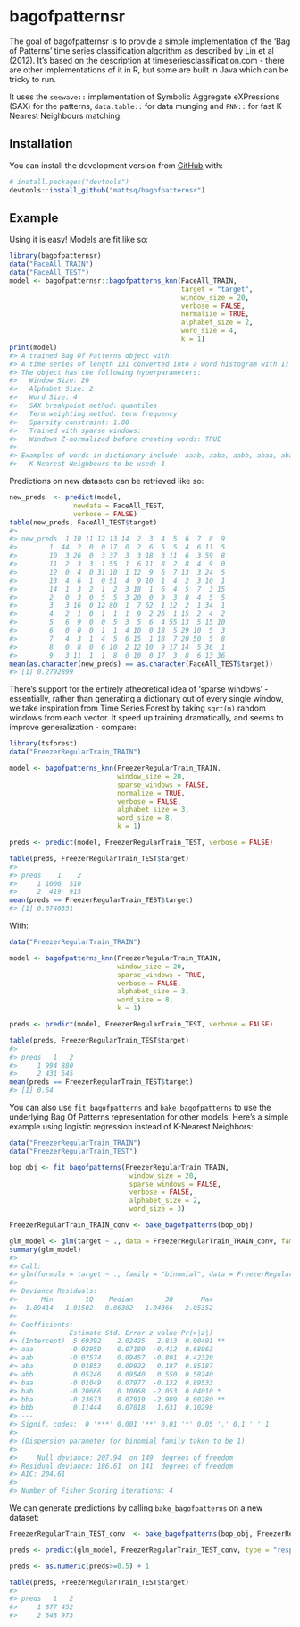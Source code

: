 
<!-- README.md is generated from README.Rmd. Please edit that file -->

# bagofpatternsr

<!-- badges: start -->

<!-- badges: end -->

The goal of bagofpatternsr is to provide a simple implementation of the
‘Bag of Patterns’ time series classification algorithm as described by
Lin et al (2012). It’s based on the description at
timeseriesclassification.com - there are other implementations of it in
R, but some are built in Java which can be tricky to run.

It uses the `seewave::` implementation of Symbolic Aggregate eXPressions
(SAX) for the patterns, `data.table::` for data munging and `FNN::` for
fast K-Nearest Neighbours matching.

## Installation

You can install the development version from
[GitHub](https://github.com/) with:

``` r
# install.packages("devtools")
devtools::install_github("mattsq/bagofpatternsr")
```

## Example

Using it is easy\! Models are fit like so:

``` r
library(bagofpatternsr)
data("FaceAll_TRAIN")
data("FaceAll_TEST")
model <- bagofpatternsr::bagofpatterns_knn(FaceAll_TRAIN, 
                                           target = "target",
                                           window_size = 20,
                                           verbose = FALSE,
                                           normalize = TRUE,
                                           alphabet_size = 2, 
                                           word_size = 4,
                                           k = 1)
print(model)
#> A trained Bag Of Patterns object with:
#> A time series of length 131 converted into a word histogram with 17 entries, predicting class: target 
#> The object has the following hyperparameters:
#>   Window Size: 20 
#>   Alphabet Size: 2 
#>   Word Size: 4 
#>   SAX breakpoint method: quantiles 
#>   Term weighting method: term frequency 
#>   Sparsity constraint: 1.00 
#>   Trained with sparse windows:  
#>   Windows Z-normalized before creating words: TRUE 
#> 
#> Examples of words in dictionary include: aaab, aaba, aabb, abaa, abab 
#>   K-Nearest Neighbours to be used: 1
```

Predictions on new datasets can be retrieved like so:

``` r
new_preds  <- predict(model, 
                newdata = FaceAll_TEST,
                verbose = FALSE)
table(new_preds, FaceAll_TEST$target)
#>          
#> new_preds  1 10 11 12 13 14  2  3  4  5  6  7  8  9
#>        1  44  2  0  0 17  0  2  6  5  5  4  6 11  5
#>        10  3 26  0  3 37  3  3 18  3 11  6  3 59  8
#>        11  2  3  3  1 55  1  6 11  8  2  8  4  9  0
#>        12  0  4  0 31 10  1 12  9  6  7 13  3 24  5
#>        13  4  6  1  0 51  4  9 10  1  4  2  3 10  1
#>        14  1  3  2  1  2  3 18  1  6  4  5  7  3 15
#>        2   0  3  0  5  5  3 20  0  9  3  8  4  5  5
#>        3   3 16  0 12 80  1  7 62  1 12  2  1 34  1
#>        4   2  1  0  1  1  1  9  2 26  1 15  2  4  2
#>        5   6  9  0  0  5  3  5  6  4 55 13  5 15 10
#>        6   0  0  0  1  1  4 10  0 18  5 29 10  5  3
#>        7   4  3  1  4  5  6 15  1 18  7 20 50  5  8
#>        8   0  8  0  6 10  2 12 10  9 17 14  5 36  1
#>        9   3 11  1  1  8  0 10  0 17  3  8  6 13 36
mean(as.character(new_preds) == as.character(FaceAll_TEST$target))
#> [1] 0.2792899
```

There’s support for the entirely atheoretical idea of ‘sparse windows’ -
essentially, rather than generating a dictionary out of every single
window, we take inspiration from Time Series Forest by taking `sqrt(m)`
random windows from each vector. It speed up training dramatically, and
seems to improve generalization - compare:

``` r
library(tsforest)
data("FreezerRegularTrain_TRAIN")

model <- bagofpatterns_knn(FreezerRegularTrain_TRAIN, 
                           window_size = 20, 
                           sparse_windows = FALSE,
                           normalize = TRUE,
                           verbose = FALSE, 
                           alphabet_size = 3,
                           word_size = 8,
                           k = 1)

preds <- predict(model, FreezerRegularTrain_TEST, verbose = FALSE)

table(preds, FreezerRegularTrain_TEST$target)
#>      
#> preds    1    2
#>     1 1006  510
#>     2  419  915
mean(preds == FreezerRegularTrain_TEST$target)
#> [1] 0.6740351
```

With:

``` r
data("FreezerRegularTrain_TRAIN")

model <- bagofpatterns_knn(FreezerRegularTrain_TRAIN, 
                           window_size = 20, 
                           sparse_windows = TRUE, 
                           verbose = FALSE, 
                           alphabet_size = 3,
                           word_size = 8,
                           k = 1)

preds <- predict(model, FreezerRegularTrain_TEST, verbose = FALSE)

table(preds, FreezerRegularTrain_TEST$target)
#>      
#> preds   1   2
#>     1 994 880
#>     2 431 545
mean(preds == FreezerRegularTrain_TEST$target)
#> [1] 0.54
```

You can also use `fit_bagofpatterns` and `bake_bagofpatterns` to use the
underlying Bag Of Patterns representation for other models. Here’s a
simple example using logistic regression instead of K-Nearest Neighbors:

``` r
data("FreezerRegularTrain_TRAIN")
data("FreezerRegularTrain_TEST")

bop_obj <- fit_bagofpatterns(FreezerRegularTrain_TRAIN,
                              window_size = 20, 
                              sparse_windows = FALSE, 
                              verbose = FALSE, 
                              alphabet_size = 2,
                              word_size = 3)

FreezerRegularTrain_TRAIN_conv <- bake_bagofpatterns(bop_obj)

glm_model <- glm(target ~ ., data = FreezerRegularTrain_TRAIN_conv, family = "binomial")
summary(glm_model)
#> 
#> Call:
#> glm(formula = target ~ ., family = "binomial", data = FreezerRegularTrain_TRAIN_conv)
#> 
#> Deviance Residuals: 
#>      Min        1Q    Median        3Q       Max  
#> -1.89414  -1.01502   0.06302   1.04366   2.05352  
#> 
#> Coefficients:
#>             Estimate Std. Error z value Pr(>|z|)   
#> (Intercept)  5.69392    2.02425   2.813  0.00491 **
#> aaa         -0.02959    0.07189  -0.412  0.68063   
#> aab         -0.07574    0.09457  -0.801  0.42320   
#> aba          0.01853    0.09922   0.187  0.85187   
#> abb          0.05246    0.09540   0.550  0.58240   
#> baa         -0.01049    0.07977  -0.132  0.89533   
#> bab         -0.20666    0.10068  -2.053  0.04010 * 
#> bba         -0.23673    0.07919  -2.989  0.00280 **
#> bbb          0.11444    0.07018   1.631  0.10298   
#> ---
#> Signif. codes:  0 '***' 0.001 '**' 0.01 '*' 0.05 '.' 0.1 ' ' 1
#> 
#> (Dispersion parameter for binomial family taken to be 1)
#> 
#>     Null deviance: 207.94  on 149  degrees of freedom
#> Residual deviance: 186.61  on 141  degrees of freedom
#> AIC: 204.61
#> 
#> Number of Fisher Scoring iterations: 4
```

We can generate predictions by calling `bake_bagofpatterns` on a new
dataset:

``` r
FreezerRegularTrain_TEST_conv  <- bake_bagofpatterns(bop_obj, FreezerRegularTrain_TEST)

preds <- predict(glm_model, FreezerRegularTrain_TEST_conv, type = "response")

preds <- as.numeric(preds>=0.5) + 1

table(preds, FreezerRegularTrain_TEST$target)
#>      
#> preds   1   2
#>     1 877 452
#>     2 548 973
```
